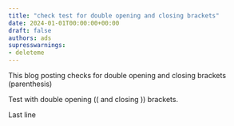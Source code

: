 ```yaml
---
title: "check test for double opening and closing brackets"
date: 2024-01-01T00:00:00+00:00
draft: false
authors: ads
supresswarnings:
- deleteme
---
```


This blog posting checks for double opening and closing brackets (parenthesis)

<!--more-->

Test with double opening (( and closing )) brackets.

Last line
